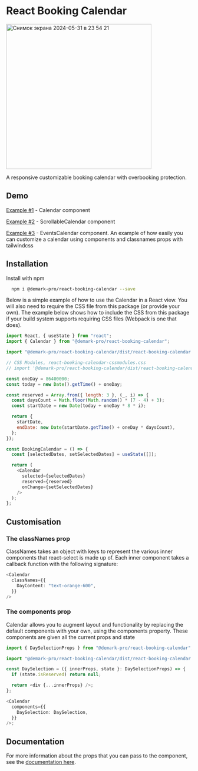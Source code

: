 # React Booking Calendar

<img width="394" alt="Снимок экрана 2024-05-31 в 23 54 21" src="https://github.com/demark-pro/react-booking-calendar/assets/87781788/44d84296-c404-4a40-8f5f-1c4f3530bbe4">


A responsive customizable booking calendar with overbooking protection.

## Demo

[Example #1](https://codesandbox.io/p/sandbox/example-1-calendar-component-kg3984) - Сalendar component

[Example #2](https://codesandbox.io/p/sandbox/example-2-scrollablecalendar-component-ydwds4) - ScrollableСalendar component

[Example #3](https://codesandbox.io/p/devbox/example-3-eventscalendar-tailwind-pwtxpy) - EventsCalendar component. An example of how easily you can customize a calendar using components and classnames props with tailwindcss

## Installation

Install with npm

```bash
  npm i @demark-pro/react-booking-calendar --save
```

Below is a simple example of how to use the Calendar in a React view. You will also need to require the CSS file from this package (or provide your own). The example below shows how to include the CSS from this package if your build system supports requiring CSS files (Webpack is one that does).

```js
import React, { useState } from "react";
import { Calendar } from "@demark-pro/react-booking-calendar";

import "@demark-pro/react-booking-calendar/dist/react-booking-calendar.css";

// CSS Modules, react-booking-calendar-cssmodules.css
// import '@demark-pro/react-booking-calendar/dist/react-booking-calendar-cssmodules.css';

const oneDay = 86400000;
const today = new Date().getTime() + oneDay;

const reserved = Array.from({ length: 3 }, (_, i) => {
  const daysCount = Math.floor(Math.random() * (7 - 4) + 3);
  const startDate = new Date(today + oneDay * 8 * i);

  return {
    startDate,
    endDate: new Date(startDate.getTime() + oneDay * daysCount),
  };
});

const BookingCalendar = () => {
  const [selectedDates, setSelectedDates] = useState([]);

  return (
    <Calendar
      selected={selectedDates}
      reserved={reserved}
      onChange={setSelectedDates}
    />
  );
};
```

## Customisation

### The classNames prop

ClassNames takes an object with keys to represent the various inner components that react-select is made up of. Each inner component takes a callback function with the following signature:

```ts
<Calendar
  classNames={{
    DayContent: "text-orange-600",
  }}
/>
```

### The components prop

Calendar allows you to augment layout and functionality by replacing the default components with your own, using the components property. These components are given all the current props and state

```ts
import { DaySelectionProps } from "@demark-pro/react-booking-calendar";

import "@demark-pro/react-booking-calendar/dist/react-booking-calendar.css";

const DaySelection = ({ innerProps, state }: DaySelectionProps) => {
  if (state.isReserved) return null;

  return <div {...innerProps} />;
};

<Calendar
  components={{
    DaySelection: DaySelection,
  }}
/>;
```

## Documentation

For more information about the props that you can pass to the component, see the [documentation here](https://github.com/demark-pro/react-booking-calendar/blob/main/docs/documentation.md).
